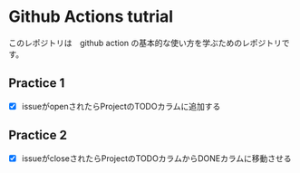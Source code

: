 # Github Actions tutrial

このレポジトリは　github action の基本的な使い方を学ぶためのレポジトリです。

## Practice 1

- [x] issueがopenされたらProjectのTODOカラムに追加する

## Practice 2

- [x] issueがcloseされたらProjectのTODOカラムからDONEカラムに移動させる
